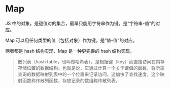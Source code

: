 # Map

JS 中的对象，是键值对的集合，最早只能用字符串作为键。是“字符串-值”的对应。

Map 可以用任何类型的值（包括对象）作为键。是“值-值”的对应。

两者都是 hash 结构实现，Map 是一种更完善的 hash 结构实现。

> 散列表（hash table，也叫做哈希表），是根据键（key）而直接访问在内存存储位置的数据结构。也就是说，它通过计算一个关于键值的函数，将所需查询的数据映射到表中的一个位置来记录访问，这加快了查找速度。这个映射函数称作散列函数，存放记录的数组称作散列表。
